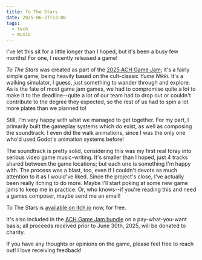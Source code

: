 ```yaml
---
title: To The Stars
date: 2025-06-27T13:00
tags:
  - tech
  - music
---
```

I've let this sit for a little longer than I hoped, but it's been a busy few months! For one, I recently released a game!

_To The Stars_ was created as part of the [2025 ACH Game Jam](https://itch.io/b/2994/ach-game-jam-2025); it's a fairly simple game, being heavily based on the cult-classic _Yume Nikki._ It's a walking simulator, I guess, just something to wander through and explore. As is the fate of most game jam games, we had to compromise quite a lot to make it to the deadline--quite a lot of our team had to drop out or couldn't contribute to the degree they expected, so the rest of us had to spin a lot more plates than we planned to!

Still, I'm very happy with what we managed to get together. For my part, I primarily built the gameplay systems which do exist, as well as composing the soundtrack. I even did the walk animations, since I was the only one who'd used Godot's animation systems before!

The soundtrack is pretty solid, considering this was my first real foray into serious video game music-writing. It's smaller than I hoped, just 4 tracks shared between the game locations; but each one is something I'm happy with. The process was a blast, too, even if I couldn't devote as much attention to it as I would've liked. Since the project's close, I've actually been really itching to do more. Maybe I'll start poking at some new game jams to keep me in practice. Or, who knows--if you're reading this and need a games composer, maybe send me an email!

To The Stars is [available on itch.io](https://cloudee-enbee.itch.io/to-the-stars) now, for free.

It's also included in the [ACH Game Jam bundle](https://itch.io/b/2994/ach-game-jam-2025) on a pay-what-you-want basis; all proceeds received prior to June 30th, 2025, will be donated to charity.

If you have any thoughts or opinions on the game, please feel free to reach out! I love receiving feedback!
